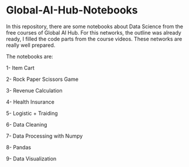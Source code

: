 # Global-AI-Hub-Notebooks
In this repository, there are some notebooks about Data Science from the free courses of Global AI Hub. 
For this networks, the outline was already ready, I filled the code parts from the course videos. 
These networks are really well prepared. 

The notebooks are:

1- Item Cart

2- Rock Paper Scissors Game

3- Revenue Calculation

4- Health Insurance

5- Logistic + Traiding

6- Data Cleaning

7- Data Processing with Numpy

8- Pandas 

9- Data Visualization
